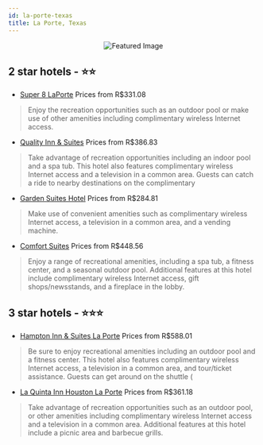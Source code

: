 ```yaml
---
id: la-porte-texas
title: La Porte, Texas
---
```


<center><img src="https://i.travelapi.com/hotels/4000000/4000000/3999400/3999329/ac133ab3_z.jpg" alt="Featured Image" /></center>


##  2 star hotels - ⭐️⭐️

-    [Super 8 LaPorte](https://us.hurb.com/hotels/la-porte/super-8-laporte-JNP-JP076527?cmp=18055) Prices from R$331.08
   > Enjoy the recreation opportunities such as an outdoor pool or make use of other amenities including complimentary wireless Internet access.
-    [Quality Inn & Suites](https://us.hurb.com/hotels/la-porte/quality-inn-suites-JNP-JP995191?cmp=18055) Prices from R$386.83
   > Take advantage of recreation opportunities including an indoor pool and a spa tub. This hotel also features complimentary wireless Internet access and a television in a common area. Guests can catch a ride to nearby destinations on the complimentary 
-    [Garden Suites Hotel](https://us.hurb.com/hotels/la-porte/garden-suites-hotel-JNP-JP987833?cmp=18055) Prices from R$284.81
   > Make use of convenient amenities such as complimentary wireless Internet access, a television in a common area, and a vending machine.
-    [Comfort Suites](https://us.hurb.com/hotels/la-porte/comfort-suites-JNP-JP661738?cmp=18055) Prices from R$448.56
   > Enjoy a range of recreational amenities, including a spa tub, a fitness center, and a seasonal outdoor pool. Additional features at this hotel include complimentary wireless Internet access, gift shops/newsstands, and a fireplace in the lobby.

##  3 star hotels - ⭐️⭐️⭐️

-    [Hampton Inn & Suites La Porte](https://us.hurb.com/hotels/la-porte/hampton-inn-suites-la-porte-JNP-JP631600?cmp=18055) Prices from R$588.01
   > Be sure to enjoy recreational amenities including an outdoor pool and a fitness center. This hotel also features complimentary wireless Internet access, a television in a common area, and tour/ticket assistance. Guests can get around on the shuttle (
-    [La Quinta Inn Houston La Porte](https://us.hurb.com/hotels/la-porte/la-quinta-inn-houston-la-porte-JNP-JP107806?cmp=18055) Prices from R$361.18
   > Take advantage of recreation opportunities such as an outdoor pool, or other amenities including complimentary wireless Internet access and a television in a common area. Additional features at this hotel include a picnic area and barbecue grills.
